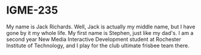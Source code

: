 # IGME-235

My name is Jack Richards. Well, Jack is actually my middle name, but I have gone by it my whole life. My first name is Stephen, just like my dad's. I am a second year New Media Interactive Development student at Rochester Institute of Technology, and I play for the club ultimate frisbee team there.
